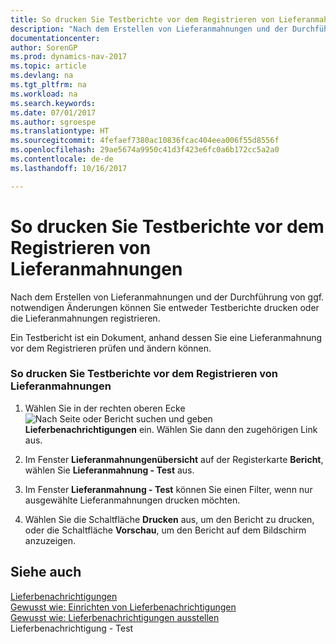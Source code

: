 ```yaml
---
title: So drucken Sie Testberichte vor dem Registrieren von Lieferanmahnungen
description: "Nach dem Erstellen von Lieferanmahnungen und der Durchführung von ggf. notwendigen Änderungen können Sie entweder Testberichte drucken oder die Lieferanmahnungen registrieren."
documentationcenter: 
author: SorenGP
ms.prod: dynamics-nav-2017
ms.topic: article
ms.devlang: na
ms.tgt_pltfrm: na
ms.workload: na
ms.search.keywords: 
ms.date: 07/01/2017
ms.author: sgroespe
ms.translationtype: HT
ms.sourcegitcommit: 4fefaef7380ac10836fcac404eea006f55d8556f
ms.openlocfilehash: 29ae5674a9950c41d3f423e6fc0a6b172cc5a2a0
ms.contentlocale: de-de
ms.lasthandoff: 10/16/2017

---
```

# <a name="how-to-print-test-reports-for-delivery-reminders"></a>So drucken Sie Testberichte vor dem Registrieren von Lieferanmahnungen
Nach dem Erstellen von Lieferanmahnungen und der Durchführung von ggf. notwendigen Änderungen können Sie entweder Testberichte drucken oder die Lieferanmahnungen registrieren.  
  
 Ein Testbericht ist ein Dokument, anhand dessen Sie eine Lieferanmahnung vor dem Registrieren prüfen und ändern können.  
  
### <a name="to-print-test-reports-before-issuing-delivery-reminders"></a>So drucken Sie Testberichte vor dem Registrieren von Lieferanmahnungen  
  
1.  Wählen Sie in der rechten oberen Ecke ![Nach Seite oder Bericht suchen](media/ui-search/search_small.png "Symbol nach Seite oder Bericht suchen") und geben **Lieferbenachrichtigungen** ein. Wählen Sie dann den zugehörigen Link aus.  
  
2.  Im Fenster **Lieferanmahnungenübersicht** auf der Registerkarte **Bericht**, wählen Sie **Lieferanmahnung - Test** aus.  
  
3.  Im Fenster **Lieferanmahnung - Test** können Sie einen Filter, wenn nur ausgewählte Lieferanmahnungen drucken möchten.  
  
4.  Wählen Sie die Schaltfläche **Drucken** aus, um den Bericht zu drucken, oder die Schaltfläche **Vorschau**, um den Bericht auf dem Bildschirm anzuzeigen.  
  
## <a name="see-also"></a>Siehe auch  
 [Lieferbenachrichtigungen](delivery-reminders.md)   
 [Gewusst wie: Einrichten von Lieferbenachrichtigungen](how-to-generate-delivery-reminders.md)   
 [Gewusst wie: Lieferbenachrichtigungen ausstellen](how-to-issue-delivery-reminders.md)   
 Lieferbenachrichtigung - Test
